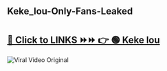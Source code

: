 
 ## Keke_lou-Only-Fans-Leaked

# <h2><a href="https://clipsfans.com/Keke_lou&ref=git">🔗 Click to LINKS ⏩⏩ 👉 🟢 Keke lou </a></h2>

<a href="https://clipsfans.com/Keke_lou&ref=git" rel="nofollow" data-target="animated-image.originalLink"><img src="https://i.ibb.co.com/xMMVF88/686577567.gif" alt="Viral Video Original" style="max-width: 100%; display: inline-block;" data-target="animated-image.originalImage"></a>
